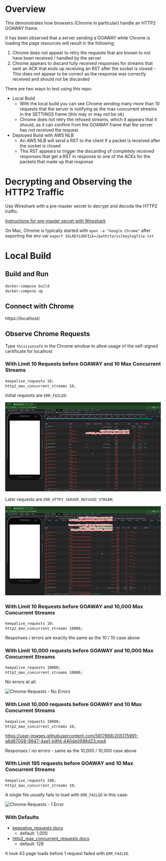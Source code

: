 # Overview

This demonstrates how browsers (Chrome in particular) handle an HTTP2 GOAWAY frame.

It has been observed that a server sending a GOAWAY while Chrome is loading the page resources will result in the following:
1. Chrome does not appear to retry the requests that are known to not have been received / handled by the server
2. Chrome appears to discard fully received responses for streams that sent an ACK that ends up receiving an RST after the socket is closed - This does not appear to be correct as the response was correctly received and should not be discarded

There are two ways to test using this repo:

- Local Build
  - With the local build you can see Chrome sending many more than 10 requests that the server is notifying as the max concurrent streams in the SETTINGS frame (this may or may not be ok)
  - Chrome does not retry the refused streams, which it appears that it should, as it can confirm from the GOAWAY frame that the server has not received the request
- Deployed Build with AWS NLB
  - An AWS NLB will send a RST to the client if a packet is received after the socket is closed
  - This RST appears to trigger the discarding of completely received responses that get a RST in response to one of the ACKs for the packets that made up that response 

# Decrypting and Observing the HTTP2 Traffic

Use Wireshark with a pre-master secret to decrypt and decode the HTTP2 traffic.

[Instructions for pre-master secret with Wireshark](https://wiki.wireshark.org/TLS#using-the-pre-master-secret)

On Mac, Chrome is typically started with `open -a "Google Chrome"` after exporting the env var `export SSLKEYLOGFILE=/path/to/sslkeylogfile.txt`

# Local Build

## Build and Run
```
docker-compose build
docker-compose up
```

## Connect with Chrome

https://localhost/

## Observe Chrome Requests

Type `thisisunsafe` in the Chrome window to allow usage of the self-signed certificate for localhost

### With Limit 10 Requests before GOAWAY and 10 Max Concurrent Streams
```
keepalive_requests 10;
http2_max_concurrent_streams 10;
```

Initial requests are `ERR_FAILED`:

![Chrome Requests - ERR_FAILED](media/images/chrome-local-keepalive-10-err_failed.png)

Later requests are `ERR_HTTP2_SERVER_REFUSED_STREAM`:

![Chrome Requests - ERR_HTTP2_SERVER_REFUSED_STREAM](media/images/chrome-local-keepalive-10-refused.png)

### With Limit 10 Requests before GOAWAY and 10,000 Max Concurrent Streams

```
keepalive_requests 10;
http2_max_concurrent_streams 10000;
```

Responses / errors are exactly the same as the 10 / 10 case above

### With Limit 10,000 requests before GOAWAY and 10,000 Max Concurrent Streams

```
keepalive_requests 10000;
http2_max_concurrent_streams 10000;
```

No errors at all:

![Chrome Requests - No Errors](media/images/chrome-local-10000-max-requests-no-errors.gif)

### With Limit 10,000 requests before GOAWAY and 10 Max Concurrent Streams

```
keepalive_requests 10000;
http2_max_concurrent_streams 10;
```

https://user-images.githubusercontent.com/5617868/205175991-a6d87008-9847-4ae1-b9fd-440de0996d23.mp4

Responses / no errors - same as the 10,000 / 10,000 case above

### With Limit 195 requests before GOAWAY and 10 Max Concurrent Streams

```
keepalive_requests 190;
http2_max_concurrent_streams 10;
```
A single file *usually* fails to load with `ERR_FAILED` in this case:

![Chrome Requests - 1 Error](media/images/chrome-local-keepalive-190-1-err_failed.gif)

### With Defaults

- [keepalive_requests docs](https://nginx.org/en/docs/http/ngx_http_core_module.html#keepalive_requests)
  - default: 1,000 
- [http2_max_concurrent_requests docs](https://nginx.org/en/docs/http/ngx_http_v2_module.html#http2_max_concurrent_streams)
  - default: 128

It took 43 page loads before 1 request failed with `ERR_FAILED`.

